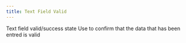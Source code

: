 ```yaml
---
title: Text Field Valid
---
```

Text field valid/success state
Use to confirm that the data that has been entred is valid
